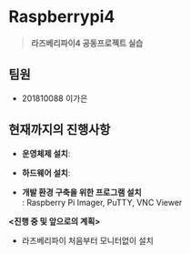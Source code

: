 # Raspberrypi4

>**라즈베리파이4 공동프로젝트 실습** 

<h2> 팀원</h2>
<ul>
  <li>201810088 이가은</li>
</ul>

</hr>

<h2>현재까지의 진행사항</h2>

* **운영체제 설치**: <br>

* **하드웨어 설치**: <br>  

* **개발 환경 구축을 위한 프로그램 설치** <br>
: Raspberry Pi Imager, PuTTY, VNC Viewer


 **<진행 중 및 앞으로의 계획>**
 * 라즈베리파이 처음부터 모니터없이 설치 <br>
 


